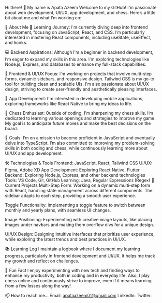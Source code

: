 

<!--
**Azimapata/Azimapata** is a ✨ _special_ ✨ repository because its `README.md` (this file) appears on your GitHub profile.

Here are some ideas to get you started:

- 🔭 I’m currently working on ...
- 🌱 I’m currently learning ...
- 👯 I’m looking to collaborate on ...
- 🤔 I’m looking for help with ...
- 💬 Ask me about ...
- 📫 How to reach me: ...
- 😄 Pronouns: ...
- ⚡ Fun fact: ...
-->  

Hi there! 👋 My name is Apata Azeem
Welcome to my GitHub! I'm passionate about web development, UI/UX, app development, and chess. Here’s a little bit about me and what I’m working on:

🚀 About Me
🌱 Learning Journey: I'm currently diving deep into frontend development, focusing on JavaScript, React, and CSS. I’m particularly interested in mastering React components, including useState, useEffect, and hooks.

💻 Backend Aspirations: Although I'm a beginner in backend development, I’m eager to expand my skills in this area. I'm exploring technologies like Node.js, Express, and databases to enhance my full-stack capabilities.

🎨 Frontend & UI/UX Focus: I’m working on projects that involve multi-step forms, dynamic sidebars, and responsive design. Tailwind CSS is my go-to tool for building clean and scalable UIs. I'm also passionate about UI/UX design, striving to create user-friendly and aesthetically pleasing interfaces.

📱 App Development: I'm interested in developing mobile applications, exploring frameworks like React Native to bring my ideas to life.

🧠 Chess Enthusiast: Outside of coding, I'm sharpening my chess skills. I’m dedicated to learning various openings and strategies to improve my game. My goal is to anticipate future moves and make the best decisions on the board.

🎯 Goals: I’m on a mission to become proficient in JavaScript and eventually delve into TypeScript. I’m also committed to improving my problem-solving skills in both coding and chess, while continuously learning more about UI/UX and app development.

🛠️ Technologies & Tools
Frontend: JavaScript, React, Tailwind CSS
UI/UX: Figma, Adobe XD
App Development: Exploring React Native, Flutter
Backend: Exploring Node.js, Express, and other backend technologies
Tools: VS Code, Git, GitHub
Learning: Java, Regular Expressions (Regex)
📝 Current Projects
Multi-Step Form: Working on a dynamic multi-step form with React, handling state management across different components. The sidebar adapts to each step, providing a smooth user experience.

Toggle Functionality: Implementing a toggle feature to switch between monthly and yearly plans, with seamless UI changes.

Image Positioning: Experimenting with creative image layouts, like placing images under navbars and making them overflow divs for a unique design.

UI/UX Design: Designing intuitive interfaces that prioritize user experience, while exploring the latest trends and best practices in UI/UX.

📚 Learning Log
I maintain a logbook where I document my learning progress, particularly in frontend development and UI/UX. It helps me track my growth and reflect on challenges.

🌟 Fun Fact
I enjoy experimenting with new tech and finding ways to enhance my productivity, both in coding and in everyday life. Also, I play chess online and continuously strive to improve, even if it means learning from a few losses along the way!

📫 How to reach me...
Email: apataazeem01@gmail.com
LinkedIn: 
Twitter: 


